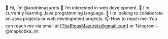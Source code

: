 👋 Hi, I’m @andriimazurets
👀 I’m interested in web development.
🌱 I’m currently learning Java programming language.
💞️ I’m looking to collaborate on Java projects or web development projects.
📫 How to reach me: You can reach me via email at [TheRigasMazurets@gmail.com] or Telegram -  @mapkobka_int

<!---
andriimazurets/andriimazurets is a ✨ special ✨ repository because its `README.md` (this file) appears on your GitHub profile.
You can click the Preview link to take a look at your changes.
--->
